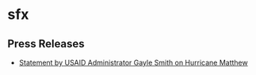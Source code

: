# sfx

## Press Releases
- [Statement by USAID Administrator Gayle Smith on Hurricane Matthew](https://www.usaid.gov/news-information/press-releases/oct-2-2016-statement-usaid-administrator-gayle-smith-hurricane-matthew)


